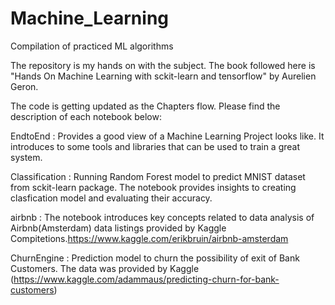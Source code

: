 # Machine_Learning
Compilation of practiced ML algorithms

The repository is my hands on with the subject. The book followed here is "Hands On Machine Learning with sckit-learn and tensorflow" 
by Aurelien Geron.

The code is getting updated as the Chapters flow. Please find the description of each notebook below:

EndtoEnd : Provides a good view of a Machine Learning Project looks like. It introduces to some tools and libraries that can be used to train 
a great system.

Classification : Running Random Forest model to predict MNIST dataset from sckit-learn package. The notebook provides insights to creating clasfication model and evaluating their accuracy.

airbnb : The notebook introduces key concepts related to data analysis of Airbnb(Amsterdam) data listings provided by Kaggle Compitetions.https://www.kaggle.com/erikbruin/airbnb-amsterdam

ChurnEngine : Prediction model to churn the possibility of exit of Bank Customers. The data was provided by Kaggle (https://www.kaggle.com/adammaus/predicting-churn-for-bank-customers)
